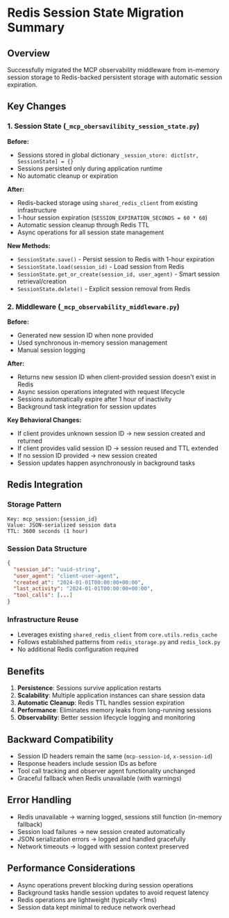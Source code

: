 # Redis Session State Migration Summary

## Overview
Successfully migrated the MCP observability middleware from in-memory session storage to Redis-backed persistent storage with automatic session expiration.

## Key Changes

### 1. Session State (`_mcp_obersavilibity_session_state.py`)

**Before:**
- Sessions stored in global dictionary `_session_store: dict[str, SessionState] = {}`
- Sessions persisted only during application runtime
- No automatic cleanup or expiration

**After:**
- Redis-backed storage using `shared_redis_client` from existing infrastructure
- 1-hour session expiration (`SESSION_EXPIRATION_SECONDS = 60 * 60`)
- Automatic session cleanup through Redis TTL
- Async operations for all session state management

**New Methods:**
- `SessionState.save()` - Persist session to Redis with 1-hour expiration
- `SessionState.load(session_id)` - Load session from Redis
- `SessionState.get_or_create(session_id, user_agent)` - Smart session retrieval/creation
- `SessionState.delete()` - Explicit session removal from Redis

### 2. Middleware (`_mcp_observability_middleware.py`)

**Before:**
- Generated new session ID when none provided
- Used synchronous in-memory session management
- Manual session logging

**After:**
- Returns new session ID when client-provided session doesn't exist in Redis
- Async session operations integrated with request lifecycle
- Sessions automatically expire after 1 hour of inactivity
- Background task integration for session updates

**Key Behavioral Changes:**
- If client provides unknown session ID → new session created and returned
- If client provides valid session ID → session reused and TTL extended
- If no session ID provided → new session created
- Session updates happen asynchronously in background tasks

## Redis Integration

### Storage Pattern
```
Key: mcp_session:{session_id}
Value: JSON-serialized session data
TTL: 3600 seconds (1 hour)
```

### Session Data Structure
```json
{
  "session_id": "uuid-string",
  "user_agent": "client-user-agent",
  "created_at": "2024-01-01T00:00:00+00:00",
  "last_activity": "2024-01-01T00:00:00+00:00",
  "tool_calls": [...]
}
```

### Infrastructure Reuse
- Leverages existing `shared_redis_client` from `core.utils.redis_cache`
- Follows established patterns from `redis_storage.py` and `redis_lock.py`
- No additional Redis configuration required

## Benefits

1. **Persistence**: Sessions survive application restarts
2. **Scalability**: Multiple application instances can share session data
3. **Automatic Cleanup**: Redis TTL handles session expiration
4. **Performance**: Eliminates memory leaks from long-running sessions
5. **Observability**: Better session lifecycle logging and monitoring

## Backward Compatibility

- Session ID headers remain the same (`mcp-session-id`, `x-session-id`)
- Response headers include session IDs as before
- Tool call tracking and observer agent functionality unchanged
- Graceful fallback when Redis unavailable (with warnings)

## Error Handling

- Redis unavailable → warning logged, sessions still function (in-memory fallback)
- Session load failures → new session created automatically
- JSON serialization errors → logged and handled gracefully
- Network timeouts → logged with session context preserved

## Performance Considerations

- Async operations prevent blocking during session operations
- Background tasks handle session updates to avoid request latency
- Redis operations are lightweight (typically <1ms)
- Session data kept minimal to reduce network overhead